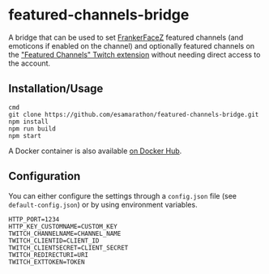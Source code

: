 # featured-channels-bridge

A bridge that can be used to set [FrankerFaceZ](https://www.frankerfacez.com/) featured channels  (and emoticons if enabled on the channel) and optionally featured channels on the ["Featured Channels" Twitch extension](https://www.twitch.tv/ext/3zorofke3r7bu8pd0mb7s86qtfrgzj) without needing direct access to the account.

## Installation/Usage

```
cmd
git clone https://github.com/esamarathon/featured-channels-bridge.git
npm install
npm run build
npm start
```

A Docker container is also available [on Docker Hub](https://hub.docker.com/r/esamarathon/featured-channels-bridge).

## Configuration

You can either configure the settings through a `config.json` file (see `default-config.json`) or by using environment variables.

```
HTTP_PORT=1234
HTTP_KEY_CUSTOMNAME=CUSTOM_KEY
TWITCH_CHANNELNAME=CHANNEL_NAME
TWITCH_CLIENTID=CLIENT_ID
TWITCH_CLIENTSECRET=CLIENT_SECRET
TWITCH_REDIRECTURI=URI
TWITCH_EXTTOKEN=TOKEN
```
